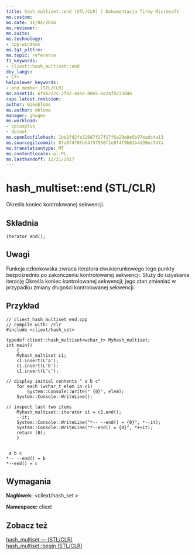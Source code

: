 ```yaml
---
title: hash_multiset::end (STL/CLR) | Dokumentacja firmy Microsoft
ms.custom: 
ms.date: 11/04/2016
ms.reviewer: 
ms.suite: 
ms.technology:
- cpp-windows
ms.tgt_pltfrm: 
ms.topic: reference
f1_keywords:
- cliext::hash_multiset::end
dev_langs:
- C++
helpviewer_keywords:
- end member [STL/CLR]
ms.assetid: 6f4b222c-2f82-445e-80e5-6e2afd233d4b
caps.latest.revision: 
author: mikeblome
ms.author: mblome
manager: ghogen
ms.workload:
- cplusplus
- dotnet
ms.openlocfilehash: 1be1fd2fe32687f27f17f6a29e0e5b97eadc4a13
ms.sourcegitcommit: 8fa8fdf0fbb4f57950f1e8f4f9b81b4d39ec7d7a
ms.translationtype: MT
ms.contentlocale: pl-PL
ms.lasthandoff: 12/21/2017
---
```

# <a name="hashmultisetend-stlclr"></a>hash_multiset::end (STL/CLR)
Określa koniec kontrolowanej sekwencji.  
  
## <a name="syntax"></a>Składnia  
  
```  
iterator end();  
```  
  
## <a name="remarks"></a>Uwagi  
 Funkcja członkowska zwraca iteratora dwukierunkowego tego punkty bezpośrednio po zakończeniu kontrolowanej sekwencji. Służy do uzyskania iterację Określa koniec kontrolowanej sekwencji; jego stan zmieniać w przypadku zmiany długości kontrolowanej sekwencji.  
  
## <a name="example"></a>Przykład  
  
```  
// cliext_hash_multiset_end.cpp   
// compile with: /clr   
#include <cliext/hash_set>   
  
typedef cliext::hash_multiset<wchar_t> Myhash_multiset;   
int main()   
    {   
    Myhash_multiset c1;   
    c1.insert(L'a');   
    c1.insert(L'b');   
    c1.insert(L'c');   
  
// display initial contents " a b c"   
    for each (wchar_t elem in c1)   
        System::Console::Write(" {0}", elem);   
    System::Console::WriteLine();   
  
// inspect last two items   
    Myhash_multiset::iterator it = c1.end();   
    --it;   
    System::Console::WriteLine("*-- --end() = {0}", *--it);   
    System::Console::WriteLine("*--end() = {0}", *++it);   
    return (0);   
    }  
  
```  
  
```Output  
 a b c  
*-- --end() = b  
*--end() = c  
```  
  
## <a name="requirements"></a>Wymagania  
 **Nagłówek:** \<cliext/hash_set >  
  
 **Namespace:** cliext  
  
## <a name="see-also"></a>Zobacz też  
 [hash_multiset — (STL/CLR)](../dotnet/hash-multiset-stl-clr.md)   
 [hash_multiset::begin (STL/CLR)](../dotnet/hash-multiset-begin-stl-clr.md)
